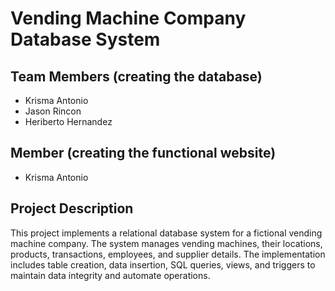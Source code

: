 # Vending Machine Company Database System

## Team Members (creating the database)
- Krisma  Antonio
- Jason Rincon
- Heriberto Hernandez

## Member (creating the functional website)
- Krisma Antonio

## Project Description

This project implements a relational database system for a fictional vending machine company. The system manages vending machines, their locations, products, transactions, employees, and supplier details. The implementation includes table creation, data insertion, SQL queries, views, and triggers to maintain data integrity and automate operations.


